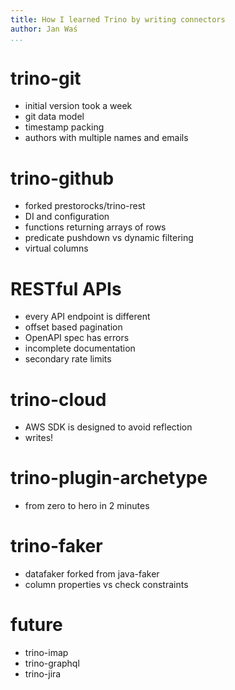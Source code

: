 ```yaml
---
title: How I learned Trino by writing connectors
author: Jan Waś
...
```


# trino-git

* initial version took a week
* git data model
* timestamp packing
* authors with multiple names and emails

# trino-github

* forked prestorocks/trino-rest
* DI and configuration
* functions returning arrays of rows
* predicate pushdown vs dynamic filtering
* virtual columns

# RESTful APIs

* every API endpoint is different
* offset based pagination
* OpenAPI spec has errors
* incomplete documentation
* secondary rate limits

# trino-cloud

* AWS SDK is designed to avoid reflection
* writes!

# trino-plugin-archetype

* from zero to hero in 2 minutes

# trino-faker

* datafaker forked from java-faker
* column properties vs check constraints

# future

* trino-imap
* trino-graphql
* trino-jira
